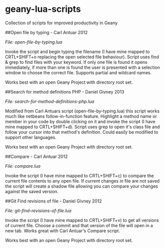 geany-lua-scripts
=================

Collection of scripts for improved productivity in Geany

##Open file by typing - Carl Antuar 2012

_File: open-file-by-typing.lua_

Invoke the script and begin typing the filename (I have mine mapped to CRTL+SHIFT+o replacing the open selected file behaviour). Script uses find & grep to find files with your keyword.  If only one file is found it opens immediately, if more than one is found the user is presented with a selection window to choose the correct file. Supports partial and wildcard names.

Works best with an open Geany Project with directory root set.

##Search for method definitions PHP - Daniel Givney 2013

_File: search-for-method-definitions-php.lua_

Modified from Carl Antuars script (open-file-by-typing.lua) this script works much like netbeans follow-in-function feature.  Highlight a method name or member in your code by double clicking on it and invoke the script (I have mine mapped to CRTL+SHIFT+d). Script uses grep to open it's class file and follow your cursor into that method's definition.  Could easily be modified to support other languages.

Works best with an open Geany Project with directory root set.

##Compare - Carl Antuar 2012

_File: compare.lua_

Invoke the script (I have mine mapped to CRTL+SHIFT+c) to compare the current file contents to any open file. If current changes in file are not saved the script will create a shadow file allowing you can compare your changes against the saved version.

##Git Find revisions of file - Daniel Givney 2012

_File: git-find-revisions-of-file.lua_

Invoke the script (I have mine mapped to CRTL+SHIFT+v) to get all versions of current file. Choose a commit and that version of the file will open in a new tab. Works great with Carl Antuar's Compare script.

Works best with an open Geany Project with directory root set.
